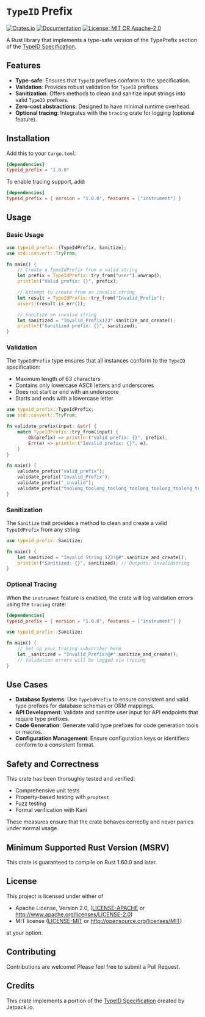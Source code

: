 # `TypeID` Prefix

[![Crates.io](https://img.shields.io/crates/v/typeid_prefix.svg)](https://crates.io/crates/typeid_prefix)
[![Documentation](https://docs.rs/typeid_prefix/badge.svg)](https://docs.rs/typeid_prefix)
[![License: MIT OR Apache-2.0](https://img.shields.io/badge/License-MIT%20OR%20Apache--2.0-blue.svg)](LICENSE)

A Rust library that implements a type-safe version of the TypePrefix section of the [TypeID Specification](https://github.com/jetpack-io/typeid).

## Features

- **Type-safe**: Ensures that `TypeID` prefixes conform to the specification.
- **Validation**: Provides robust validation for `TypeID` prefixes.
- **Sanitization**: Offers methods to clean and sanitize input strings into valid `TypeID` prefixes.
- **Zero-cost abstractions**: Designed to have minimal runtime overhead.
- **Optional tracing**: Integrates with the `tracing` crate for logging (optional feature).

## Installation

Add this to your `Cargo.toml`:

```toml
[dependencies]
typeid_prefix = "1.0.0"
```

To enable tracing support, add:

```toml
[dependencies]
typeid_prefix = { version = "1.0.0", features = ["instrument"] }
```

## Usage

### Basic Usage

```rust
use typeid_prefix::{TypeIdPrefix, Sanitize};
use std::convert::TryFrom;

fn main() {
    // Create a TypeIdPrefix from a valid string
    let prefix = TypeIdPrefix::try_from("user").unwrap();
    println!("Valid prefix: {}", prefix);

    // Attempt to create from an invalid string
    let result = TypeIdPrefix::try_from("Invalid_Prefix");
    assert!(result.is_err());

    // Sanitize an invalid string
    let sanitized = "Invalid_Prefix123".sanitize_and_create();
    println!("Sanitized prefix: {}", sanitized);
}
```

### Validation

The `TypeIdPrefix` type ensures that all instances conform to the `TypeID` specification:

- Maximum length of 63 characters
- Contains only lowercase ASCII letters and underscores
- Does not start or end with an underscore
- Starts and ends with a lowercase letter

```rust
use typeid_prefix::TypeIdPrefix;
use std::convert::TryFrom;

fn validate_prefix(input: &str) {
    match TypeIdPrefix::try_from(input) {
        Ok(prefix) => println!("Valid prefix: {}", prefix),
        Err(e) => println!("Invalid prefix: {}", e),
    }
}

fn main() {
    validate_prefix("valid_prefix");
    validate_prefix("Invalid_Prefix");
    validate_prefix("_invalid");
    validate_prefix("toolong_toolong_toolong_toolong_toolong_toolong_toolong_toolong");
}
```

### Sanitization

The `Sanitize` trait provides a method to clean and create a valid `TypeIdPrefix` from any string:

```rust
use typeid_prefix::Sanitize;

fn main() {
    let sanitized = "Invalid String 123!@#".sanitize_and_create();
    println!("Sanitized: {}", sanitized); // Outputs: invalidstring
}
```

### Optional Tracing

When the `instrument` feature is enabled, the crate will log validation errors using the `tracing` crate:

```toml
[dependencies]
typeid_prefix = { version = "1.0.0", features = ["instrument"] }
```

```rust
use typeid_prefix::Sanitize;

fn main() {
    // Set up your tracing subscriber here
    let _sanitized = "Invalid_Prefix!@#".sanitize_and_create();
    // Validation errors will be logged via tracing
}
```

## Use Cases

- **Database Systems**: Use `TypeIdPrefix` to ensure consistent and valid type prefixes for database schemas or ORM mappings.
- **API Development**: Validate and sanitize user input for API endpoints that require type prefixes.
- **Code Generation**: Generate valid type prefixes for code generation tools or macros.
- **Configuration Management**: Ensure configuration keys or identifiers conform to a consistent format.

## Safety and Correctness

This crate has been thoroughly tested and verified:

- Comprehensive unit tests
- Property-based testing with `proptest`
- Fuzz testing
- Formal verification with Kani

These measures ensure that the crate behaves correctly and never panics under normal usage.

## Minimum Supported Rust Version (MSRV)

This crate is guaranteed to compile on Rust 1.60.0 and later.

## License

This project is licensed under either of

* Apache License, Version 2.0, ([LICENSE-APACHE](LICENSE-APACHE) or http://www.apache.org/licenses/LICENSE-2.0)
* MIT license ([LICENSE-MIT](LICENSE-MIT) or http://opensource.org/licenses/MIT)

at your option.

## Contributing

Contributions are welcome! Please feel free to submit a Pull Request.

## Credits

This crate implements a portion of the [TypeID Specification](https://github.com/jetpack-io/typeid) created by Jetpack.io.
